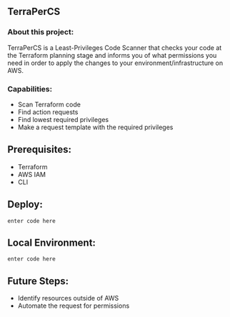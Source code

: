 ## TerraPerCS

### About this project:
TerraPerCS is a Least-Privileges Code Scanner that checks your code at the Terraform planning stage and informs you of what permissions you need in order to apply the changes to your environment/infrastructure on AWS.

### Capabilities:
* Scan Terraform code
* Find action requests
* Find lowest required privileges
* Make a request template with the required privileges

## Prerequisites:
* Terraform
* AWS IAM
* CLI
## Deploy:

    enter code here

## Local Environment:

    enter code here

## Future Steps:
* Identify resources outside of AWS
* Automate the request for permissions

